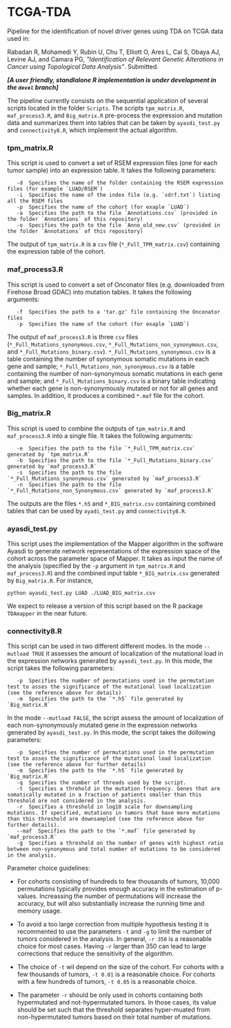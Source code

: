 # TCGA-TDA
Pipeline for the identification of novel driver genes using TDA on TCGA data used in:

Rabadan R, Mohamedi Y, Rubin U, Chu T, Elliott O, Ares L, Cal S, Obaya AJ, Levine AJ, and Camara PG, _"Identification of Relevant Genetic Alterations in Cancer using Topological Data Analysis"_. Submitted.

_**[A user friendly, standlalone R implementation is under development in the `devel` branch]**_

The pipeline currently consists on the sequential application of several scripts located in the folder ```Scripts```. The scripts `tpm_matrix.R`, `maf_process3.R`, and `Big_matrix.R` pre-process the expression and mutation data and summarizes them into tables that can be taken by `ayasdi_test.py` and `connectivity8.R`, which implement the actual algorithm. 

### tpm_matrix.R

This script is used to convert a set of RSEM expression files (one for each tumor sample) into an expression table. It takes the following parameters:

       -d  Specifies the name of the folder containing the RSEM expression files (for example `LUAD/RSEM`)
       -i  Specifies the name of the index file (e.g. `sdrf.txt`) listing all the RSEM files
       -p  Specifies the name of the cohort (for exaple `LUAD`)
       -a  Specifies the path to the file `Annotations.csv` (provided in the folder `Annotations` of this repository)
       -o  Specifies the path to the file `Anno_old_new.csv` (provided in the folder `Annotations` of this repository)
       
The output of `tpm_matrix.R` is a `csv` file (`*_Full_TPM_matrix.csv`) containing the expression table of the cohort.

### maf_process3.R

This script is used to convert a set of Onconator files (e.g. downloaded from Firehose Broad GDAC) into mutation tables. It takes the following arguments:

       -f  Specifies the path to a 'tar.gz' file containing the Onconator files
       -p  Specifies the name of the cohort (for exaple `LUAD`)

The output of `maf_process3.R` is three `csv` files (`*_Full_Mutations_synonymous.csv`, `*_Full_Mutations_non_synonymous.csv`, and `*_Full_Mutations_binary.csv`). `*_Full_Mutations_synonymous.csv` is a table containing the number of synonymous somatic mutations in each gene and sample; `*_Full_Mutations_non_synonymous.csv` is a table containing the number of non-synonymous somatic mutations in each gene and sample; and `*_Full_Mutations_binary.csv` is a binary table indicating whether each gene is non-synonymously mutated or not for all genes and samples. In addition, it produces a combined `*.maf` file for the cohort.

### Big_matrix.R

This script is used to combine the outputs of `tpm_matrix.R` and `maf_process3.R` into a single file. It takes the following arguments:

       -e  Specifies the path to the file `*_Full_TPM_matrix.csv` generated by `tpm_matrix.R`
       -b  Specifies the path to the file `*_Full_Mutations_binary.csv` generated by `maf_process3.R`
       -s  Specifies the path to the file `*_Full_Mutations_synonymous.csv` generated by `maf_process3.R`
       -n  Specifies the path to the file `*_Full_Mutations_non_Synonymous.csv` generated by `maf_process3.R`

The outputs are the files `*.h5` and `*_BIG_matrix.csv` containing combined tables that can be used by `ayadi_test.py` and `connectivity8.R`.

### ayasdi_test.py

This script uses the implementation of the Mapper algorithm in the software Ayasdi to generate network representations of the expression space of the cohort across the parameter space of Mapper. It takes as input the name of the analysis (specified by the `-p` argument in `tpm_matrix.R` and `maf_process3.R`) and the combined input table `*_BIG_matrix.csv` generated by `Big_matrix.R`. For instance,

```python ayasdi_test.py LUAD ./LUAD_BIG_matrix.csv```

We expect to release a version of this script based on the R package `TDAmapper` in the near future.

### connectivity8.R

This script can be used in two different different modes. In the mode `--mutload TRUE` it assesses the amount of localization of the mutational load in the expression networks generated by `ayasdi_test.py`. In this mode, the script takes the following parameters:

       -p  Specifies the number of permutations used in the permutation test to asses the significance of the mutational load localization (see the reference above for details)
       -m  Specifies the path to the `*.h5` file generated by `Big_matrix.R`

In the mode `--mutload FALSE`, the script assess the amount of localization of each non-synonymously mutated gene in the expression networks generated by `ayasdi_test.py`. In this mode, the script takes the dollowing parameters:

       -p  Specifies the number of permutations used in the permutation test to asses the significance of the mutational load localization (see the reference above for further details)
       -m  Specifies the path to the `*.h5` file generated by `Big_matrix.R`
       -q  Specifies the number of threads used by the script.
       -t  Specifies a threhold in the mutation frequency. Genes that are somatically mutated in a fraction of patients smaller than this threshold are not considered in the analysis.
       -r  Specifies a threshold in log10 scale for downsampling mutations. If specified, mutations in tumors that have more mutations than this threshold are downsampled (see the reference above for further details). 
       --maf  Specifies the path to the `*.maf` file generated by `maf_process3.R`
       -g  Specifies a threshold on the number of genes with highest ratio between non-synonymous and total number of mutations to be considered in the analysis.

Parameter choice guidelines:

- For cohorts consisting of hundreds to few thousands of tumors, 10,000 permutations typically provides enough accuracy in the estimation of p-values. Increassing the number of permutations will increase the accuracy, but will also substantially increase the running time and memory usage.

- To avoid a too large correction from multiple hypothesis testing it is recommented to use the parameters `-t` and `-g` to limit the number of tumors considered in the analysis. In general, `-r 350` is a reasonable choice for most cases. Having `-r` larger than 350 can lead to large corrections that reduce the sensitivity of the algorithm.

- The choice of `-t` wil depend on the size of the cohort. For cohorts with a few thousands of tumors, `-t 0.01` is a reasonable choice. For cohorts with a few hundreds of tumors, `-t 0.05` is a reasonable choice.

- The parameter `-r` should be only used in cohorts containing both hypermutated and not-hypermutated tumors. In those cases, its value should be set such that the threshold separates hyper-muated from non-hypermutated tumors based on their total number of mutations.

